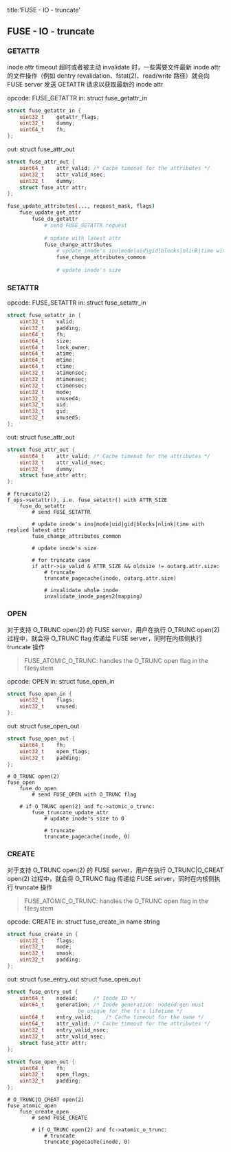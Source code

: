 title:'FUSE - IO - truncate'
## FUSE - IO - truncate


### GETATTR

inode attr timeout 超时或者被主动 invalidate 时，一些需要文件最新 inode attr 的文件操作（例如 dentry revalidation、fstat(2)、read/write 路径）就会向 FUSE server 发送 GETATTR 请求以获取最新的 inode attr

opcode: FUSE_GETATTR
in:
    struct fuse_getattr_in
```c
struct fuse_getattr_in {
	uint32_t	getattr_flags;
	uint32_t	dummy;
	uint64_t	fh;
};
```
out:
    struct fuse_attr_out
```c
struct fuse_attr_out {
	uint64_t	attr_valid;	/* Cache timeout for the attributes */
	uint32_t	attr_valid_nsec;
	uint32_t	dummy;
	struct fuse_attr attr;
};
```


```sh
fuse_update_attributes(..., request_mask, flags)
    fuse_update_get_attr
        fuse_do_getattr
            # send FUSE_GETATTR request
            
            # update with latest attr
            fuse_change_attributes
                # update inode's ino|mode|uid|gid|blocks|nlink|time with fetched latest attr
                fuse_change_attributes_common
                
                # update inode's size
```


### SETATTR

opcode: FUSE_SETATTR
in: 
    struct fuse_setattr_in
```c
struct fuse_setattr_in {
	uint32_t	valid;
	uint32_t	padding;
	uint64_t	fh;
	uint64_t	size;
	uint64_t	lock_owner;
	uint64_t	atime;
	uint64_t	mtime;
	uint64_t	ctime;
	uint32_t	atimensec;
	uint32_t	mtimensec;
	uint32_t	ctimensec;
	uint32_t	mode;
	uint32_t	unused4;
	uint32_t	uid;
	uint32_t	gid;
	uint32_t	unused5;
};
```
out:
    struct fuse_attr_out
```c
struct fuse_attr_out {
	uint64_t	attr_valid;	/* Cache timeout for the attributes */
	uint32_t	attr_valid_nsec;
	uint32_t	dummy;
	struct fuse_attr attr;
};
```


```
# ftruncate(2)
f_ops->setattr(), i.e. fuse_setattr() with ATTR_SIZE
    fuse_do_setattr
        # send FUSE_SETATTR
        
        # update inode's ino|mode|uid|gid|blocks|nlink|time with replied latest attr
        fuse_change_attributes_common
        
        # update inode's size
        
        # for truncate case
        if attr->ia_valid & ATTR_SIZE && oldsize != outarg.attr.size:
            # truncate
            truncate_pagecache(inode, outarg.attr.size)
            
            # invalidate whole inode
            invalidate_inode_pages2(mapping)
```


### OPEN

对于支持 O_TRUNC open(2) 的 FUSE server，用户在执行 O_TRUNC open(2) 过程中，就会将 O_TRUNC flag 传递给 FUSE server，同时在内核侧执行 truncate 操作

> FUSE_ATOMIC_O_TRUNC: handles the O_TRUNC open flag in the filesystem

opcode: OPEN
in:
   struct fuse_open_in
```c
struct fuse_open_in {
	uint32_t	flags;
	uint32_t	unused;
};
```
out:
    struct fuse_open_out
```c
struct fuse_open_out {
	uint64_t	fh;
	uint32_t	open_flags;
	uint32_t	padding;
};
```
 
    
```
# O_TRUNC open(2)
fuse_open
    fuse_do_open
        # send FUSE_OPEN with O_TRUNC flag
    
    # if O_TRUNC open(2) and fc->atomic_o_trunc:
        fuse_truncate_update_attr
            # update inode's size to 0
            
            # truncate
            truncate_pagecache(inode, 0)
```


### CREATE

对于支持 O_TRUNC open(2) 的 FUSE server，用户在执行 O_TRUNC|O_CREAT open(2) 过程中，就会将 O_TRUNC flag 传递给 FUSE server，同时在内核侧执行 truncate 操作

> FUSE_ATOMIC_O_TRUNC: handles the O_TRUNC open flag in the filesystem

opcode: CREATE
in:
    struct fuse_create_in
    name string
```c
struct fuse_create_in {
	uint32_t	flags;
	uint32_t	mode;
	uint32_t	umask;
	uint32_t	padding;
};
```
out:
    struct fuse_entry_out
    struct fuse_open_out
```c
struct fuse_entry_out {
	uint64_t	nodeid;		/* Inode ID */
	uint64_t	generation;	/* Inode generation: nodeid:gen must
					   be unique for the fs's lifetime */
	uint64_t	entry_valid;	/* Cache timeout for the name */
	uint64_t	attr_valid;	/* Cache timeout for the attributes */
	uint32_t	entry_valid_nsec;
	uint32_t	attr_valid_nsec;
	struct fuse_attr attr;
};
```
```c
struct fuse_open_out {
	uint64_t	fh;
	uint32_t	open_flags;
	uint32_t	padding;
};
```

```
# O_TRUNC|O_CREAT open(2)
fuse_atomic_open
    fuse_create_open
        # send FUSE_CREATE
        
        # if O_TRUNC open(2) and fc->atomic_o_trunc:
            # truncate
            truncate_pagecache(inode, 0)
```